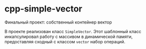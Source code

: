 # cpp-simple-vector
Финальный проект: собственный контейнер вектор

В проекте реализован класс `SimpleVector`. Этот шаблонный класс инкапсулировал работу с массивом в динамической памяти, предоставляя сходный с классом `vector` набор операций.

